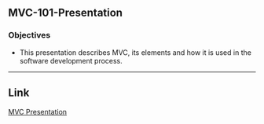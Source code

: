 ## MVC-101-Presentation

### Objectives

- This presentation describes MVC, its elements and how it is used in the software development process.

---
## Link

[MVC Presentation](https://www.canva.com/design/DAFKWNV5dhM/view?utm_content=DAFKWNV5dhM&utm_campaign=designshare&utm_medium=link&utm_source=viewer) 
